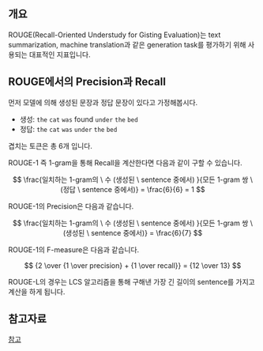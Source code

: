 ## 개요

ROUGE(Recall-Oriented Understudy for Gisting Evaluation)는 text summarization, machine translation과 같은 generation task를 평가하기 위해 사용되는 대표적인 지표입니다.

## ROUGE에서의 Precision과 Recall

먼저 모델에 의해 생성된 문장과 정답 문장이 있다고 가정해봅시다.

- 생성: `the` `cat` `was` found `under` `the` `bed`
- 정답: `the` `cat` `was` `under` `the` `bed`

겹치는 토큰은 총 6개 입니다.

ROUGE-1 즉 1-gram을 통해 Recall을 계산한다면 다음과 같이 구할 수 있습니다.

$$
\frac{일치하는 1-gram의 \ 수 (생성된 \ sentence 중에서) }{모든 1-gram 쌍 \ (정답 \ sentence 중에서)} = \frac{6}{6} = 1
$$

ROUGE-1의 Precision은 다음과 같습니다.

$$
\frac{일치하는 1-gram의 \ 수 (생성된 \ sentence 중에서) }{모든 1-gram 쌍 \ (생성된 \ sentence 중에서)} = \frac{6}{7}
$$

ROUGE-1의 F-measure은 다음과 같습니다.

$$
{2 \over {1 \over precision} + {1 \over recall}} = {12 \over 13}
$$

ROUGE-L의 경우는 LCS 알고리즘을 통해 구해낸 가장 긴 길이의 sentence를 가지고 계산을 하게 됩니다.

## 참고자료

[참고](https://huffon.github.io/2019/12/07/rouge/)